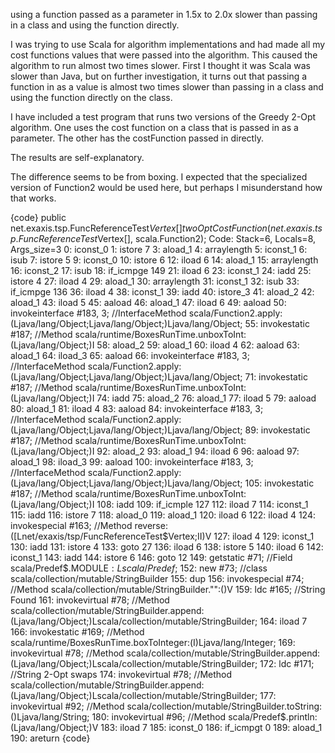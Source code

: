using a function passed as a parameter in 1.5x to 2.0x slower than passing in a class and using the function directly.

I was trying to use Scala for algorithm implementations and had made all my cost functions values that were passed into the algorithm. This caused the algorithm to run almost two times slower. First I thought it was Scala was slower than Java, but on further investigation, it turns out that passing a function in as a value is almost two times slower than passing in a class and using the function directly on the class.

I have included a test program that runs two versions of the Greedy 2-Opt algorithm. One uses the cost function on a class that is passed in as a parameter. The other has the costFunction passed in directly.

The results are self-explanatory.

The difference seems to be from boxing. I expected that the specialized version of Function2 would be used here, but perhaps I misunderstand how that works.

{code}
public net.exaxis.tsp.FuncReferenceTest$Vertex[] twoOptCostFunction(net.exaxis.tsp.FuncReferenceTest$Vertex[], scala.Function2);
  Code:
   Stack=6, Locals=8, Args_size=3
   0:	iconst_0
   1:	istore	7
   3:	aload_1
   4:	arraylength
   5:	iconst_1
   6:	isub
   7:	istore	5
   9:	iconst_0
   10:	istore	6
   12:	iload	6
   14:	aload_1
   15:	arraylength
   16:	iconst_2
   17:	isub
   18:	if_icmpge	149
   21:	iload	6
   23:	iconst_1
   24:	iadd
   25:	istore	4
   27:	iload	4
   29:	aload_1
   30:	arraylength
   31:	iconst_1
   32:	isub
   33:	if_icmpge	136
   36:	iload	4
   38:	iconst_1
   39:	iadd
   40:	istore_3
   41:	aload_2
   42:	aload_1
   43:	iload	5
   45:	aaload
   46:	aload_1
   47:	iload	6
   49:	aaload
   50:	invokeinterface	#183,  3; //InterfaceMethod scala/Function2.apply:(Ljava/lang/Object;Ljava/lang/Object;)Ljava/lang/Object;
   55:	invokestatic	#187; //Method scala/runtime/BoxesRunTime.unboxToInt:(Ljava/lang/Object;)I
   58:	aload_2
   59:	aload_1
   60:	iload	4
   62:	aaload
   63:	aload_1
   64:	iload_3
   65:	aaload
   66:	invokeinterface	#183,  3; //InterfaceMethod scala/Function2.apply:(Ljava/lang/Object;Ljava/lang/Object;)Ljava/lang/Object;
   71:	invokestatic	#187; //Method scala/runtime/BoxesRunTime.unboxToInt:(Ljava/lang/Object;)I
   74:	iadd
   75:	aload_2
   76:	aload_1
   77:	iload	5
   79:	aaload
   80:	aload_1
   81:	iload	4
   83:	aaload
   84:	invokeinterface	#183,  3; //InterfaceMethod scala/Function2.apply:(Ljava/lang/Object;Ljava/lang/Object;)Ljava/lang/Object;
   89:	invokestatic	#187; //Method scala/runtime/BoxesRunTime.unboxToInt:(Ljava/lang/Object;)I
   92:	aload_2
   93:	aload_1
   94:	iload	6
   96:	aaload
   97:	aload_1
   98:	iload_3
   99:	aaload
   100:	invokeinterface	#183,  3; //InterfaceMethod scala/Function2.apply:(Ljava/lang/Object;Ljava/lang/Object;)Ljava/lang/Object;
   105:	invokestatic	#187; //Method scala/runtime/BoxesRunTime.unboxToInt:(Ljava/lang/Object;)I
   108:	iadd
   109:	if_icmple	127
   112:	iload	7
   114:	iconst_1
   115:	iadd
   116:	istore	7
   118:	aload_0
   119:	aload_1
   120:	iload	6
   122:	iload	4
   124:	invokespecial	#163; //Method reverse:([Lnet/exaxis/tsp/FuncReferenceTest$Vertex;II)V
   127:	iload	4
   129:	iconst_1
   130:	iadd
   131:	istore	4
   133:	goto	27
   136:	iload	6
   138:	istore	5
   140:	iload	6
   142:	iconst_1
   143:	iadd
   144:	istore	6
   146:	goto	12
   149:	getstatic	#71; //Field scala/Predef$.MODULE$:Lscala/Predef$;
   152:	new	#73; //class scala/collection/mutable/StringBuilder
   155:	dup
   156:	invokespecial	#74; //Method scala/collection/mutable/StringBuilder."<init>":()V
   159:	ldc	#165; //String Found 
   161:	invokevirtual	#78; //Method scala/collection/mutable/StringBuilder.append:(Ljava/lang/Object;)Lscala/collection/mutable/StringBuilder;
   164:	iload	7
   166:	invokestatic	#169; //Method scala/runtime/BoxesRunTime.boxToInteger:(I)Ljava/lang/Integer;
   169:	invokevirtual	#78; //Method scala/collection/mutable/StringBuilder.append:(Ljava/lang/Object;)Lscala/collection/mutable/StringBuilder;
   172:	ldc	#171; //String  2-Opt swaps
   174:	invokevirtual	#78; //Method scala/collection/mutable/StringBuilder.append:(Ljava/lang/Object;)Lscala/collection/mutable/StringBuilder;
   177:	invokevirtual	#92; //Method scala/collection/mutable/StringBuilder.toString:()Ljava/lang/String;
   180:	invokevirtual	#96; //Method scala/Predef$.println:(Ljava/lang/Object;)V
   183:	iload	7
   185:	iconst_0
   186:	if_icmpgt	0
   189:	aload_1
   190:	areturn
{code}

